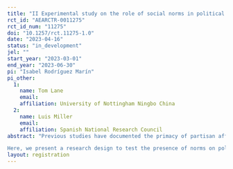 ```yaml
---
title: "II Experimental study on the role of social norms in political discrimination"
rct_id: "AEARCTR-0011275"
rct_id_num: "11275"
doi: "10.1257/rct.11275-1.0"
date: "2023-04-16"
status: "in_development"
jel: ""
start_year: "2023-03-01"
end_year: "2023-06-30"
pi: "Isabel Rodríguez Marín"
pi_other:
  1:
    name: Tom Lane
    email: 
    affiliation: University of Nottingham Ningbo China
  2:
    name: Luis Miller
    email: 
    affiliation: Spanish National Research Council
abstract: "Previous studies have documented the primacy of partisan affective polarisation over other social cleavages (i.e. race, religion or ethnic identities) in western democracies. Partisan affective polarisation is understood as a form of hostility and prejudice that operates across political lines. It involves interpersonal evaluations and behaviours towards other individuals based on their political affiliation, and may result in social, political and economic discrimination. The question is why are people more polarised by partisanship than their regional, linguistic, ethnic or religious affiliations? An increasingly common answer is that interactions across race, religion, gender and other social divides are constrained by social norms, but there are no corresponding pressures or sanctions that prevent discrimination and hostility towards political opponents.
Here, we present a research design to test the presence of norms on political discrimination. The design involves laboratory experiments investigating the relationship between discriminatory behaviour and the perceived social inappropriateness of discrimination. Our hypothesis is that participants will perceive it to be more socially inappropriate to discriminate on the basis of religion than on the basis of political identities."
layout: registration
---
```


